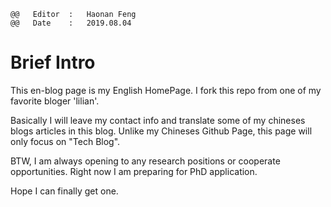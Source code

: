 	@@   Editor  :   Haonan Feng
	@@   Date    :   2019.08.04

# Brief Intro

This en-blog page is my English HomePage. I fork this repo from one of my favorite bloger 'lilian'. 

Basically I will leave my contact info and translate some of my chineses blogs articles in this blog. Unlike my Chineses Github Page, this page will only focus on "Tech Blog".

BTW, I am always opening to any research positions or cooperate opportunities. Right now I am preparing for PhD application.

Hope I can finally get one.